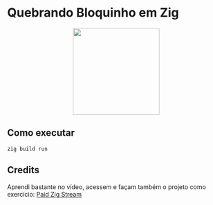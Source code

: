 # Quebrando Bloquinho em Zig


<div align="center">
    <img src="https://ziglang.org/img/zig-logo-dynamic.svg" width="200px" />
</div>

## Como executar

```
zig build run
```

## Credits

Aprendi bastante no vídeo, acessem e façam também o projeto como exercício:
[Paid Zig Stream](https://youtu.be/eIX9zER9vjY)
